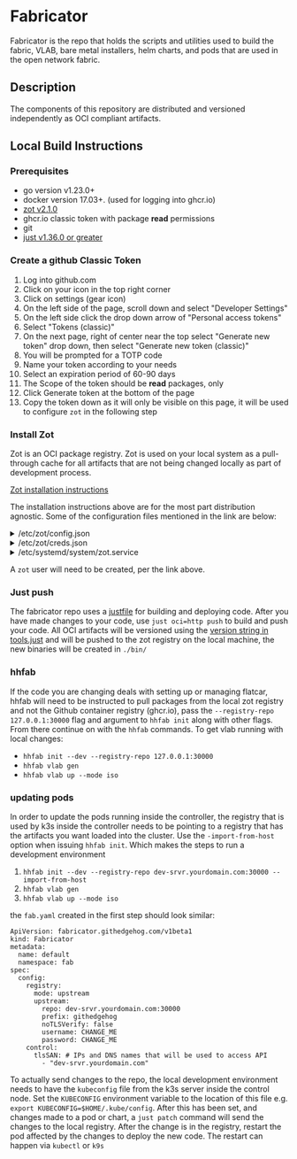 # Fabricator

Fabricator is the repo that holds the scripts and utilities used to build the
fabric, VLAB, bare metal installers, helm charts, and pods that are used in the
open network fabric.

## Description

The components of this repository are distributed and versioned independently
as OCI compliant artifacts.


## Local Build Instructions

### Prerequisites
- go version v1.23.0+
- docker version 17.03+. (used for logging into ghcr.io)
- [zot v2.1.0](https://zotregistry.dev/v2.1.0/)
- ghcr.io classic token with package **read** permissions
- git
- [just v1.36.0 or greater](https://github.com/casey/just)

### Create a github Classic Token

1. Log into github.com
1. Click on your icon in the top right corner
1. Click on settings (gear icon)
1. On the left side of the page, scroll down and select "Developer Settings"
1. On the left side click the drop down arrow of "Personal access tokens"
1. Select "Tokens (classic)"
1. On the next page, right of center near the top select "Generate new token"
   drop down, then select "Generate new token (classic)"
1. You will be prompted for a TOTP code
1. Name your token according to your needs
1. Select an expiration period of 60-90 days
1. The Scope of the token should be **read** packages, only
1. Click Generate token at the bottom of the page
1. Copy the token down as it will only be visible on this page, it will be used
   to configure `zot` in the following step


### Install Zot

Zot is an OCI package registry. Zot is used on your local system as a
pull-through cache for all artifacts that are not being changed locally as part
of development process.

[Zot installation
instructions](https://zotregistry.dev/v2.1.0/install-guides/install-guide-linux/#installation)

The installation instructions above are for the most part distribution
agnostic. Some of the configuration files mentioned in the link are below:

<details>

This file:
* creates a registry with data in `/tmp/zot`
* runs a localhost only server on port 30000, depending on your use case you
  might want to have it bind to 0.0.0.0.
* mirrors everything from the githedgehog github repo

<summary> /etc/zot/config.json </summary>

```
{
  "log": {
    "level": "debug"
  },
  "storage": {
    "rootDirectory": "/tmp/zot"
  },
  "http": {
    "address": "127.0.0.1",
    "port": "30000"
  },
  "extensions": {
    "sync": {
      "enable": true,
      "credentialsFile": "/etc/zot/creds.json",
      "registries": [
        {
          "urls": [
            "https://ghcr.io"
          ],
          "onDemand": true,
          "tlsVerify": true,
          "content": [
            {
              "prefix": "/githedgehog/**",
              "destination": "/githedgehog",
              "stripPrefix": true
            }
          ]
        }
      ]
    }
  }
}

```
</details>

<details>

This file is supplying credentials for zot to read packages using your github
account.

<summary>/etc/zot/creds.json</summary>

```

{
  "ghcr.io": {
    "username": "YOUR_USERNAME_HERE",
    "password": "READ_ONLY_TOKEN_FROM_GITHUB"
  }
}

```

</details>

<details>

A systemd unit file for creating a zot registry.

<summary>/etc/systemd/system/zot.service</summary>

```
[Unit]
Description=OCI Distribution Registry
Documentation=https://zotregistry.dev/
After=network.target auditd.service local-fs.target

[Service]
Type=simple
ExecStart=/usr/bin/zot serve /etc/zot/config.json
Restart=on-failure
User=zot
Group=zot
LimitNOFILE=500000
MemoryHigh=30G
MemoryMax=32G

[Install]
WantedBy=multi-user.target
```

</details>

A `zot` user will need to be created, per the link above.

### Just push

The fabricator repo uses a [justfile][justfile1] for building and deploying code. After
you have made changes to your code, use
`just oci=http push` to build and push your code. All OCI artifacts will be
versioned using the [version string in tools.just][justfile2]
and will be pushed to the zot registry on the local machine, the new binaries will be created in `./bin/`

[justfile1]: https://github.com/githedgehog/fabricator/blob/21154b09112bdf148957dc75f2ce46d5be7beca0/justfile
[justfile2]: https://github.com/githedgehog/fabricator/blob/21154b09112bdf148957dc75f2ce46d5be7beca0/hack/tools.just#L7

### hhfab

If the code you are changing deals with setting up or managing flatcar, hhfab
will need to be instructed to pull packages from the local zot registry and not
the Github container registry (ghcr.io), pass the `--registry-repo 127.0.0.1:30000` 
flag and argument to `hhfab init` along with other flags. From there continue
 on with the `hhfab` commands. To get vlab running with local changes:

* `hhfab init --dev --registry-repo 127.0.0.1:30000`
* `hhfab vlab gen`
* `hhfab vlab up --mode iso`




### updating pods

In order to update the pods running inside the controller, the registry that is
used by k3s inside the controller needs to be pointing to a registry that has 
the artifacts you want loaded into the cluster. Use the `-import-from-host` 
option when issuing `hhfab init`. Which makes the steps to run a development environment

1. `hhfab init --dev --registry-repo dev-srvr.yourdomain.com:30000 --import-from-host`
1. `hhfab vlab gen`
1. `hhfab vlab up --mode iso`

the `fab.yaml` created in the first step should look similar:

```
ApiVersion: fabricator.githedgehog.com/v1beta1
kind: Fabricator
metadata:
  name: default
  namespace: fab
spec:
  config:
    registry:
      mode: upstream
      upstream:
        repo: dev-srvr.yourdomain.com:30000
        prefix: githedgehog
        noTLSVerify: false
        username: CHANGE_ME
        password: CHANGE_ME
    control:
      tlsSAN: # IPs and DNS names that will be used to access API
        - "dev-srvr.yourdomain.com"
```

To actually send changes to the repo, the local development environment needs
to have the `kubeconfig` file from the k3s server inside the control node. Set
the `KUBECONFIG` environment variable to the location of this file e.g. `export
KUBECONFIG=$HOME/.kube/config`. After this has been set, and changes made to a
pod or chart, a `just patch` command will send the changes to the local
registry. After the change is in the registry,  restart the pod affected by the
changes to deploy the new code. The restart can happen via `kubectl` or `k9s`

